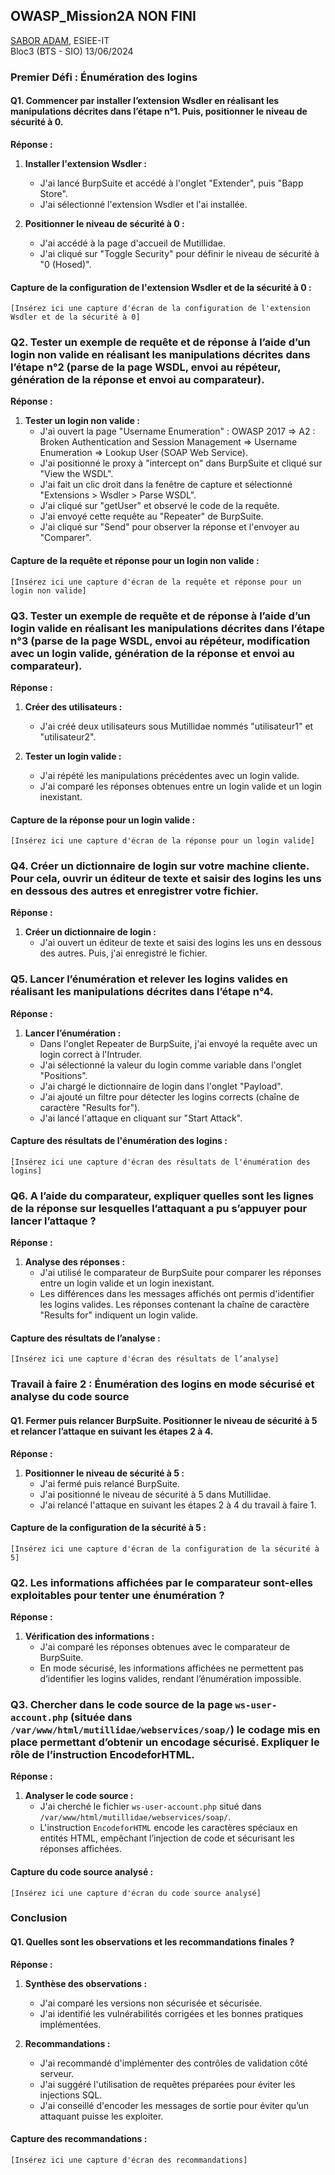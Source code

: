 ## OWASP_Mission2A NON FINI
[SABOR ADAM](mailto:saboradam5@gmail.com), ESIEE-IT  
Bloc3 (BTS - SIO) 13/06/2024

### Premier Défi : Énumération des logins

#### Q1. Commencer par installer l’extension Wsdler en réalisant les manipulations décrites dans l’étape n°1. Puis, positionner le niveau de sécurité à 0.

**Réponse :**
1. **Installer l'extension Wsdler :**
   - J'ai lancé BurpSuite et accédé à l'onglet "Extender", puis "Bapp Store".
   - J'ai sélectionné l'extension Wsdler et l'ai installée.

2. **Positionner le niveau de sécurité à 0 :**
   - J'ai accédé à la page d'accueil de Mutillidae.
   - J'ai cliqué sur "Toggle Security" pour définir le niveau de sécurité à "0 (Hosed)".

#### Capture de la configuration de l'extension Wsdler et de la sécurité à 0 :
```
[Insérez ici une capture d'écran de la configuration de l'extension Wsdler et de la sécurité à 0]
```

### Q2. Tester un exemple de requête et de réponse à l’aide d’un login non valide en réalisant les manipulations décrites dans l’étape n°2 (parse de la page WSDL, envoi au répéteur, génération de la réponse et envoi au comparateur).

**Réponse :**
1. **Tester un login non valide :**
   - J'ai ouvert la page "Username Enumeration" : OWASP 2017 => A2 : Broken Authentication and Session Management => Username Enumeration => Lookup User (SOAP Web Service).
   - J'ai positionné le proxy à "intercept on" dans BurpSuite et cliqué sur "View the WSDL".
   - J'ai fait un clic droit dans la fenêtre de capture et sélectionné "Extensions > Wsdler > Parse WSDL".
   - J'ai cliqué sur "getUser" et observé le code de la requête.
   - J'ai envoyé cette requête au "Repeater" de BurpSuite.
   - J'ai cliqué sur "Send" pour observer la réponse et l'envoyer au "Comparer".

#### Capture de la requête et réponse pour un login non valide :
```
[Insérez ici une capture d'écran de la requête et réponse pour un login non valide]
```

### Q3. Tester un exemple de requête et de réponse à l’aide d’un login valide en réalisant les manipulations décrites dans l’étape n°3 (parse de la page WSDL, envoi au répéteur, modification avec un login valide, génération de la réponse et envoi au comparateur).

**Réponse :**
1. **Créer des utilisateurs :**
   - J'ai créé deux utilisateurs sous Mutillidae nommés "utilisateur1" et "utilisateur2".

2. **Tester un login valide :**
   - J'ai répété les manipulations précédentes avec un login valide.
   - J'ai comparé les réponses obtenues entre un login valide et un login inexistant.

#### Capture de la réponse pour un login valide :
```
[Insérez ici une capture d'écran de la réponse pour un login valide]
```

### Q4. Créer un dictionnaire de login sur votre machine cliente. Pour cela, ouvrir un éditeur de texte et saisir des logins les uns en dessous des autres et enregistrer votre fichier.

**Réponse :**
1. **Créer un dictionnaire de login :**
   - J'ai ouvert un éditeur de texte et saisi des logins les uns en dessous des autres. Puis, j'ai enregistré le fichier.

### Q5. Lancer l’énumération et relever les logins valides en réalisant les manipulations décrites dans l’étape n°4.

**Réponse :**
1. **Lancer l’énumération :**
   - Dans l'onglet Repeater de BurpSuite, j'ai envoyé la requête avec un login correct à l'Intruder.
   - J'ai sélectionné la valeur du login comme variable dans l'onglet "Positions".
   - J'ai chargé le dictionnaire de login dans l'onglet "Payload".
   - J'ai ajouté un filtre pour détecter les logins corrects (chaîne de caractère "Results for").
   - J'ai lancé l'attaque en cliquant sur "Start Attack".

#### Capture des résultats de l'énumération des logins :
```
[Insérez ici une capture d'écran des résultats de l'énumération des logins]
```

### Q6. A l’aide du comparateur, expliquer quelles sont les lignes de la réponse sur lesquelles l’attaquant a pu s’appuyer pour lancer l’attaque ?

**Réponse :**
1. **Analyse des réponses :**
   - J'ai utilisé le comparateur de BurpSuite pour comparer les réponses entre un login valide et un login inexistant.
   - Les différences dans les messages affichés ont permis d'identifier les logins valides. Les réponses contenant la chaîne de caractère "Results for" indiquent un login valide.

#### Capture des résultats de l’analyse :
```
[Insérez ici une capture d'écran des résultats de l’analyse]
```

### Travail à faire 2 : Énumération des logins en mode sécurisé et analyse du code source

#### Q1. Fermer puis relancer BurpSuite. Positionner le niveau de sécurité à 5 et relancer l’attaque en suivant les étapes 2 à 4.

**Réponse :**
1. **Positionner le niveau de sécurité à 5 :**
   - J'ai fermé puis relancé BurpSuite.
   - J'ai positionné le niveau de sécurité à 5 dans Mutillidae.
   - J'ai relancé l'attaque en suivant les étapes 2 à 4 du travail à faire 1.

#### Capture de la configuration de la sécurité à 5 :
```
[Insérez ici une capture d'écran de la configuration de la sécurité à 5]
```

### Q2. Les informations affichées par le comparateur sont-elles exploitables pour tenter une énumération ?

**Réponse :**
1. **Vérification des informations :**
   - J'ai comparé les réponses obtenues avec le comparateur de BurpSuite.
   - En mode sécurisé, les informations affichées ne permettent pas d’identifier les logins valides, rendant l’énumération impossible.

### Q3. Chercher dans le code source de la page `ws-user-account.php` (située dans `/var/www/html/mutillidae/webservices/soap/`) le codage mis en place permettant d’obtenir un encodage sécurisé. Expliquer le rôle de l’instruction EncodeforHTML.

**Réponse :**
1. **Analyser le code source :**
   - J'ai cherché le fichier `ws-user-account.php` situé dans `/var/www/html/mutillidae/webservices/soap/`.
   - L'instruction `EncodeforHTML` encode les caractères spéciaux en entités HTML, empêchant l’injection de code et sécurisant les réponses affichées.

#### Capture du code source analysé :
```
[Insérez ici une capture d'écran du code source analysé]
```

### Conclusion

#### Q1. Quelles sont les observations et les recommandations finales ?

**Réponse :**
1. **Synthèse des observations :**
   - J'ai comparé les versions non sécurisée et sécurisée.
   - J'ai identifié les vulnérabilités corrigées et les bonnes pratiques implémentées.

2. **Recommandations :**
   - J'ai recommandé d'implémenter des contrôles de validation côté serveur.
   - J'ai suggéré l'utilisation de requêtes préparées pour éviter les injections SQL.
   - J'ai conseillé d'encoder les messages de sortie pour éviter qu’un attaquant puisse les exploiter.

#### Capture des recommandations :
```
[Insérez ici une capture d'écran des recommandations]
```
